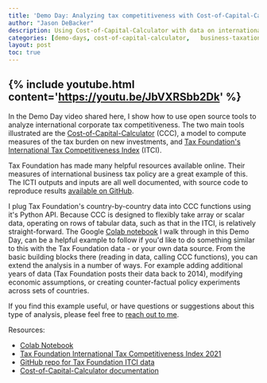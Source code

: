 ```yaml
---
title: 'Demo Day: Analyzing tax competitiveness with Cost-of-Capital-Calculator'
author: "Jason DeBacker"
description: Using Cost-of-Capital-Calculator with data on international business tax policies.
categories: [demo-days, cost-of-capital-calculator,   business-taxation.   corporate-income-tax, taxes]
layout: post
toc: true
---
```


{% include youtube.html content='https://youtu.be/JbVXRSbb2Dk' %}
---

In the Demo Day video shared here, I show how to use open source tools to analyze international corporate tax competitiveness.
The two main tools illustrated are the [Cost-of-Capital-Calculator](https://ccc.pslmodels.org/content/intro.html) (CCC), a model to compute measures of the tax burden on new investments, and [Tax Foundation's International Tax Competitiveness Index](https://taxfoundation.org/publications/international-tax-competitiveness-index/) (ITCI).

Tax Foundation has made many helpful resources available online.
Their measures of international business tax policy are a great example of this.
The ICTI outputs and inputs are all well documented, with source code to reproduce results [available on GitHub](https://github.com/TaxFoundation/international-tax-competitiveness-index/).

I plug Tax Foundation's country-by-country data into CCC functions using it's Python API.
Because CCC is designed to flexibly take array or scalar data, operating on rows of tabular data, such as that in the ITCI, is relatively straight-forward.
The Google [Colab notebook](https://colab.research.google.com/drive/1t_NDNqP5-Aq_vsOkGO9SE1Qj4oEVCqCN?usp=sharing) I walk through in this Demo Day, can be a helpful example to follow if you'd like to do something similar to this with the Tax Foundation data - or your own data source.
From the basic building blocks there (reading in data, calling CCC functions), you can extend the analysis in a number of ways.
For example adding additional years of data (Tax Foundation posts their data back to 2014), modifying economic assumptions, or creating counter-factual policy experiments across sets of countries.

If you find this example useful, or have questions or suggestions about this type of analysis, please feel free to [reach out to me](mailto:jason.debacker@gmail.com).

Resources:
* [Colab Notebook](https://colab.research.google.com/drive/1t_NDNqP5-Aq_vsOkGO9SE1Qj4oEVCqCN?usp=sharing)
* [Tax Foundation International Tax Competitiveness Index 2021](https://taxfoundation.org/publications/international-tax-competitiveness-index/)
* [GitHub repo for Tax Foundation ITCI data](https://github.com/TaxFoundation/international-tax-competitiveness-index/tree/master/final_data)
* [Cost-of-Capital-Calculator documentation](https://ccc.pslmodels.org/content/intro.html)

